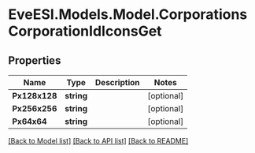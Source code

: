 # EveESI.Models.Model.CorporationsCorporationIdIconsGet

## Properties

Name | Type | Description | Notes
------------ | ------------- | ------------- | -------------
**Px128x128** | **string** |  | [optional] 
**Px256x256** | **string** |  | [optional] 
**Px64x64** | **string** |  | [optional] 

[[Back to Model list]](../README.md#documentation-for-models) [[Back to API list]](../README.md#documentation-for-api-endpoints) [[Back to README]](../README.md)


